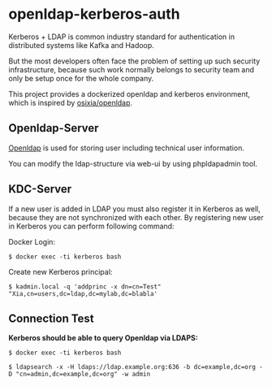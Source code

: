 # openldap-kerberos-auth

Kerberos + LDAP is common industry standard for authentication in distributed systems like Kafka and Hadoop.

But the most developers often face the problem of setting up such security infrastructure, because such work normally belongs to 
security team and only be setup once for the whole company. 

This project provides a dockerized openldap and kerberos environment, which is inspired by [osixia/openldap](https://hub.docker.com/r/osixia/openldap/).

## Openldap-Server

[Openldap](https://www.openldap.org/) is used for storing user including technical user information.

You can modify the ldap-structure via web-ui by using phpldapadmin tool.

## KDC-Server
If a new user is added in LDAP you must also register it in Kerberos as well, because they are not synchronized with each other.
By registering new user in Kerberos you can perform following command:

Docker Login:

    $ docker exec -ti kerberos bash

Create new Kerberos principal:

    $ kadmin.local -q 'addprinc -x dn=cn=Test" "Xia,cn=users,dc=ldap,dc=mylab,dc=blabla'

## Connection Test
**Kerberos should be able to query Openldap via LDAPS:**

    $ docker exec -ti kerberos bash
    
    $ ldapsearch -x -H ldaps://ldap.example.org:636 -b dc=example,dc=org -D "cn=admin,dc=example,dc=org" -w admin

